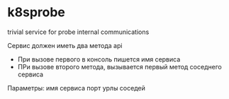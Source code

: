 # k8sprobe
trivial service for probe internal communications


Сервис должен иметь два метода api
- При вызове первого в консоль пишется имя сервиса
- ПРи вызове второго метода, вызывается первый метод соседнего сервиса

Параметры: 
имя сервиса
порт
урлы соседей
